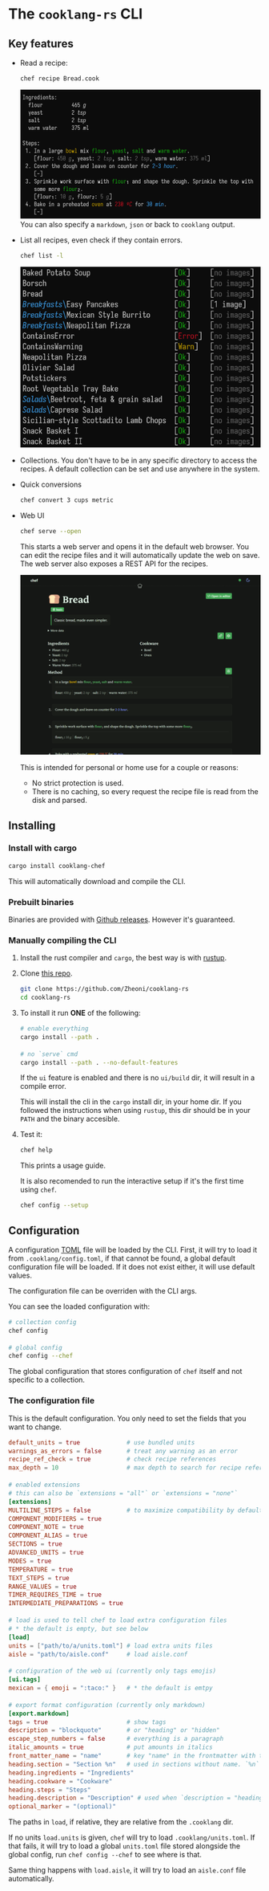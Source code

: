 # The `cooklang-rs` CLI

## Key features
- Read a recipe:
    ```sh
    chef recipe Bread.cook
    ```
    ![](../images/bread3.png) You can also specify a `markdown`, `json` or back
    to `cooklang` output.

- List all recipes, even check if they contain errors.
    ```sh
    chef list -l
    ```
    ![](../images/list.png)

- Collections. You don't have to be in any specific directory to access the
  recipes. A default collection can be set and use anywhere in the system.

- Quick conversions
    ```sh
    chef convert 3 cups metric
    ```

- Web UI
    ```sh
    chef serve --open
    ```
    This starts a web server and opens it in the default web browser. You can
    edit the recipe files and it will automatically update the web on save. The
    web server also exposes a REST API for the recipes.

    ![](../images/webui.png)
    
    This is intended for personal or home use for a couple or reasons:
    - No strict protection is used.
    - There is no caching, so every request the recipe file is read from the
    disk and parsed.

## Installing
### Install with cargo
```sh
cargo install cooklang-chef
```
This will automatically download and compile the CLI.

### Prebuilt binaries
Binaries are provided with [Github
releases](https://github.com/Zheoni/cooklang-chef/releases). However it's
guaranteed.

### Manually compiling the CLI
1. Install the rust compiler and `cargo`, the best way is with
   [rustup](https://rustup.rs/).
2. Clone [this repo](https://github.com/Zheoni/cooklang-rs).
    ```sh
    git clone https://github.com/Zheoni/cooklang-rs
    cd cooklang-rs
    ```
3. To install it run **ONE** of the following:
    ```sh
    # enable everything
    cargo install --path .

    # no `serve` cmd
    cargo install --path . --no-default-features
    ```

    If the `ui` feature is enabled and there is no `ui/build` dir, it will
    result in a compile error.

    This will install the cli in the `cargo` install dir, in your home dir. If
    you followed the instructions when using `rustup`, this dir should be in
    your `PATH` and the binary accesible.

4. Test it:
    ```sh
    chef help
    ```
    This prints a usage guide.

    It is also recomended to run the interactive setup if it's the first time
    using `chef`.
    ```sh
    chef config --setup
    ```

## Configuration
A configuration [TOML](https://toml.io) file will be loaded by the CLI. First,
it will try to load it from `.cooklang/config.toml`, if that cannot be found, a
global default configuration file will be loaded. If it does not exist either,
it will use default values.

The configuration file can be overriden with the CLI args.

You can see the loaded configuration with:
```sh
# collection config
chef config

# global config
chef config --chef
```

The global configuration that stores configuration of `chef` itself and not
specific to a collection.

### The configuration file
This is the default configuration. You only need to set the fields that you want
to change.

```toml
default_units = true             # use bundled units
warnings_as_errors = false       # treat any warning as an error
recipe_ref_check = true          # check recipe references
max_depth = 10                   # max depth to search for recipe references

# enabled extensions
# this can also be `extensions = "all"` or `extensions = "none"`
[extensions]
MULTILINE_STEPS = false          # to maximize compatibility by default
COMPONENT_MODIFIERS = true
COMPONENT_NOTE = true
COMPONENT_ALIAS = true
SECTIONS = true
ADVANCED_UNITS = true
MODES = true
TEMPERATURE = true
TEXT_STEPS = true
RANGE_VALUES = true
TIMER_REQUIRES_TIME = true
INTERMEDIATE_PREPARATIONS = true

# load is used to tell chef to load extra configuration files
# * the default is empty, but see below
[load] 
units = ["path/to/a/units.toml"] # load extra units files
aisle = "path/to/aisle.conf"     # load aisle.conf

# configuration of the web ui (currently only tags emojis)
[ui.tags]
mexican = { emoji = ":taco:" }   # * the default is emtpy

# export format configuration (currently only markdown)
[export.markdown]
tags = true                      # show tags
description = "blockquote"       # or "heading" or "hidden"
escape_step_numbers = false      # everything is a paragraph
italic_amounts = true            # put amounts in italics
front_matter_name = "name"       # key "name" in the frontmatter with the recipe name
heading.section = "Section %n"   # used in sections without name. `%n` is the section number
heading.ingredients = "Ingredients"
heading.cookware = "Cookware"
heading.steps = "Steps"
heading.description = "Description" # used when `description = "heading"
optional_marker = "(optional)"
```

The paths in `load`, if relative, they are relative from the `.cooklang` dir.

If no units `load.units` is given, `chef` will try to load
`.cooklang/units.toml`. If that fails, it will try to load a global `units.toml`
file stored alongside the global config, run `chef config --chef` to see where
is that.

Same thing happens with `load.aisle`, it will try to load an `aisle.conf` file
automatically.
